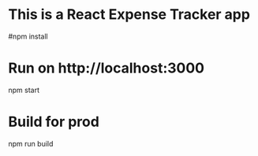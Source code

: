 # This is a React Expense Tracker app

#npm install

# Run on http://localhost:3000
npm start

# Build for prod
npm run build
